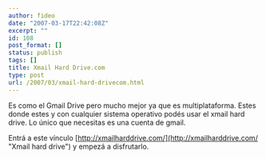 ```yaml
---
author: fideo
date: "2007-03-17T22:42:08Z"
excerpt: ""
id: 108
post_format: []
status: publish
tags: []
title: Xmail Hard Drive.com
type: post
url: /2007/03/xmail-hard-drivecom.html
---
```

Es como el Gmail Drive pero mucho mejor ya que es multiplataforma. Estes donde estes y con cualquier sistema operativo podés usar el xmail hard drive. Lo único que necesitas es una cuenta de gmail.

Entrá a este vínculo [http://xmailharddrive.com/](http://xmailharddrive.com/ "Xmail hard drive") y empezá a disfrutarlo.
